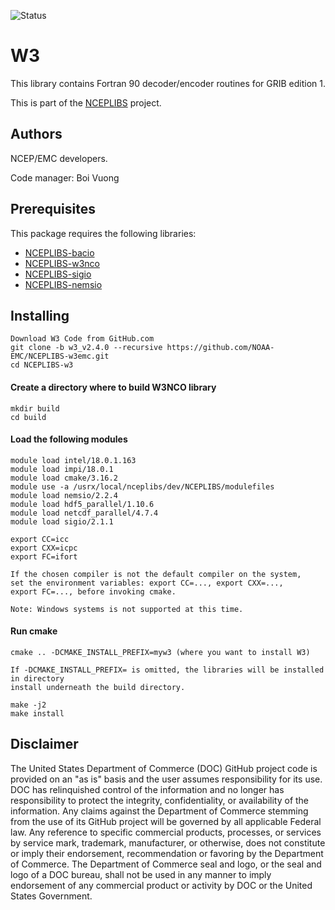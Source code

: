 ![Status](https://github.com/NOAA-EMC/NCEPLIBS-sp/workflows/Build%20and%20Test/badge.svg)

# W3

This library contains Fortran 90 decoder/encoder
routines for GRIB edition 1.

This is part of
the [NCEPLIBS](https://github.com/NOAA-EMC/NCEPLIBS) project.

## Authors

NCEP/EMC developers.

Code manager: Boi Vuong

## Prerequisites

This package requires the following libraries:
- [NCEPLIBS-bacio](https://github.com/NOAA-EMC/NCEPLIBS-bacio)
- [NCEPLIBS-w3nco](https://github.com/NOAA-EMC/NCEPLIBS-w3nco)
- [NCEPLIBS-sigio](https://github.com/NOAA-EMC/NCEPLIBS-sigio)
- [NCEPLIBS-nemsio](https://github.com/NOAA-EMC/NCEPLIBS-nemsio)

## Installing

```
Download W3 Code from GitHub.com
git clone -b w3_v2.4.0 --recursive https://github.com/NOAA-EMC/NCEPLIBS-w3emc.git
cd NCEPLIBS-w3
```
#### Create a directory where to build W3NCO library

```
mkdir build
cd build
```
#### Load the following modules 
```
module load intel/18.0.1.163
module load impi/18.0.1
module load cmake/3.16.2
module use -a /usrx/local/nceplibs/dev/NCEPLIBS/modulefiles
module load nemsio/2.2.4
module load hdf5_parallel/1.10.6
module load netcdf_parallel/4.7.4
module load sigio/2.1.1

export CC=icc
export CXX=icpc
export FC=ifort

If the chosen compiler is not the default compiler on the system,
set the environment variables: export CC=..., export CXX=..., 
export FC=..., before invoking cmake.

Note: Windows systems is not supported at this time.

```
#### Run cmake
```
cmake .. -DCMAKE_INSTALL_PREFIX=myw3 (where you want to install W3)

If -DCMAKE_INSTALL_PREFIX= is omitted, the libraries will be installed in directory 
install underneath the build directory.

make -j2
make install

```

## Disclaimer

The United States Department of Commerce (DOC) GitHub project code is
provided on an "as is" basis and the user assumes responsibility for
its use. DOC has relinquished control of the information and no longer
has responsibility to protect the integrity, confidentiality, or
availability of the information. Any claims against the Department of
Commerce stemming from the use of its GitHub project will be governed
by all applicable Federal law. Any reference to specific commercial
products, processes, or services by service mark, trademark,
manufacturer, or otherwise, does not constitute or imply their
endorsement, recommendation or favoring by the Department of
Commerce. The Department of Commerce seal and logo, or the seal and
logo of a DOC bureau, shall not be used in any manner to imply
endorsement of any commercial product or activity by DOC or the United
States Government.


